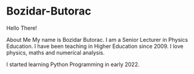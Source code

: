 # Bozidar-Butorac

Hello There!

About  Me
My name is Bozidar Butorac. I am a Senior Lecturer in Physics Education.
I have been teaching in Higher Education since 2009. 
I love physics, maths and numerical analysis.

I started learning Python Programming in early 2022. 
